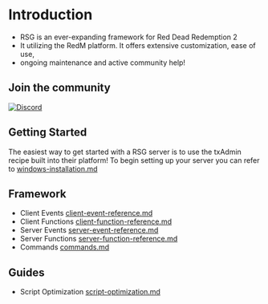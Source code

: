 # Introduction

* RSG is an ever-expanding framework for Red Dead Redemption 2
* It utilizing the RedM platform. It offers extensive customization, ease of use,
* ongoing maintenance and active community help!

## Join the community

[![Discord](https://img.shields.io/badge/Discord-%237289DA.svg?style=for-the-badge\&logo=discord\&logoColor=white)](https://discord.gg/eW3ADkf4Af)

## Getting Started

The easiest way to get started with a RSG server is to use the txAdmin recipe built into their platform! To begin setting up your server you can refer to [windows-installation.md](guides/windows-installation.md "mention")

## Framework

* Client Events [client-event-reference.md](framework/client-event-reference.md "mention")
* Client Functions [client-function-reference.md](framework/client-function-reference.md "mention")
* Server Events [server-event-reference.md](framework/server-event-reference.md "mention")
* Server Functions [server-function-reference.md](framework/server-function-reference.md "mention")
* Commands [commands.md](framework/commands.md "mention")

## Guides

* Script Optimization [script-optimization.md](guides/script-optimization.md "mention")
